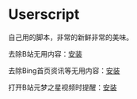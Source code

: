 # Userscript

自己用的脚本，非常的新鲜非常的美味。

去除B站无用内容：[安装](https://subscribe.vanadiry.com/Fxxk.Bilibili.ADs.user.js)

去除Bing首页资讯等无用内容：[安装](https://subscribe.vanadiry.com/bing.user.js)

打开B站元梦之星视频时提醒：[安装](https://subscribe.vanadiry.com/Fxxk.YMZX.inBili.user.js)
